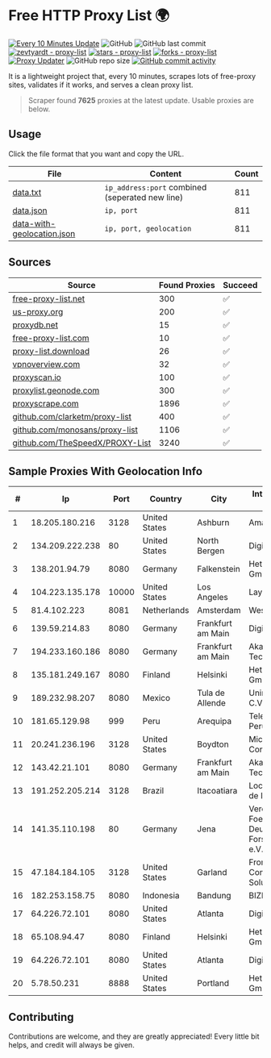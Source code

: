 
# Free HTTP Proxy List 🌍

[![Every 10 Minutes Update](https://github.com/mertguvencli/http-proxy-list/actions/workflows/main.yml/badge.svg?branch=main)](https://github.com/mertguvencli/http-proxy-list/actions/workflows/main.yml)
![GitHub](https://img.shields.io/github/license/mertguvencli/http-proxy-list)
![GitHub last commit](https://img.shields.io/github/last-commit/mertguvencli/http-proxy-list)
[![zevtyardt - proxy-list](https://img.shields.io/static/v1?label=zevtyardt&message=proxy-list&color=blue&logo=github)](https://github.com/zevtyardt/proxy-list "Go to GitHub repo")
[![stars - proxy-list](https://img.shields.io/github/stars/zevtyardt/proxy-list?style=social)](https://github.com/zevtyardt/proxy-list)
[![forks - proxy-list](https://img.shields.io/github/forks/zevtyardt/proxy-list?style=social)](https://github.com/zevtyardt/proxy-list)
[![Proxy Updater](https://github.com/zevtyardt/proxy-list/workflows/Proxy%20Updater/badge.svg)](https://github.com/zevtyardt/proxy-list/actions?query=workflow:"Proxy+Updater")
![GitHub repo size](https://img.shields.io/github/repo-size/zevtyardt/proxy-list)
[![GitHub commit activity](https://img.shields.io/github/commit-activity/m/zevtyardt/proxy-list?logo=commits)](https://github.com/zevtyardt/proxy-list/commits/main)

It is a lightweight project that, every 10 minutes, scrapes lots of free-proxy sites, validates if it works, and serves a clean proxy list.

> Scraper found **7625** proxies at the latest update. Usable proxies are below.

## Usage

Click the file format that you want and copy the URL.

|File|Content|Count|
|----|-------|-----|
|[data.txt](https://raw.githubusercontent.com/mertguvencli/http-proxy-list/main/proxy-list/data.txt)|`ip_address:port` combined (seperated new line)|811|
|[data.json](https://raw.githubusercontent.com/mertguvencli/http-proxy-list/main/proxy-list/data.json)|`ip, port`|811|
|[data-with-geolocation.json](https://raw.githubusercontent.com/mertguvencli/http-proxy-list/main/proxy-list/data-with-geolocation.json)|`ip, port, geolocation`|811|

## Sources

|Source|Found Proxies|Succeed|
|------|-------------|-------|
|[free-proxy-list.net](https://free-proxy-list.net)|300|✅|
|[us-proxy.org](https://www.us-proxy.org)|200|✅|
|[proxydb.net](http://proxydb.net)|15|✅|
|[free-proxy-list.com](https://free-proxy-list.com/?page=&port=&type%5B%5D=http&type%5B%5D=https&up_time=0&search=Search)|10|✅|
|[proxy-list.download](https://www.proxy-list.download/HTTP)|26|✅|
|[vpnoverview.com](https://vpnoverview.com/privacy/anonymous-browsing/free-proxy-servers)|32|✅|
|[proxyscan.io](https://www.proxyscan.io)|100|✅|
|[proxylist.geonode.com](https://proxylist.geonode.com/api/proxy-list?limit=300&page=1&sort_by=lastChecked&sort_type=desc&protocols=http,https)|300|✅|
|[proxyscrape.com](https://api.proxyscrape.com/v2/?request=displayproxies&protocol=http&timeout=10000&country=all&ssl=all&anonymity=all)|1896|✅|
|[github.com/clarketm/proxy-list](https://raw.githubusercontent.com/clarketm/proxy-list/master/proxy-list-raw.txt)|400|✅|
|[github.com/monosans/proxy-list](https://raw.githubusercontent.com/monosans/proxy-list/main/proxies/http.txt)|1106|✅|
|[github.com/TheSpeedX/PROXY-List](https://raw.githubusercontent.com/TheSpeedX/PROXY-List/master/http.txt)|3240|✅|


## Sample Proxies With Geolocation Info

|#|Ip|Port|Country|City|Internet Service Provider|
|-|--|----|-------|----|-------------------------|
|1|18.205.180.216|3128|United States|Ashburn|Amazon.com, Inc.|
|2|134.209.222.238|80|United States|North Bergen|DigitalOcean, LLC|
|3|138.201.94.79|8080|Germany|Falkenstein|Hetzner Online GmbH|
|4|104.223.135.178|10000|United States|Los Angeles|LayerHost|
|5|81.4.102.223|8081|Netherlands|Amsterdam|WeservIT|
|6|139.59.214.83|8080|Germany|Frankfurt am Main|DigitalOcean|
|7|194.233.160.186|8080|Germany|Frankfurt am Main|Akamai Technologies, Inc.|
|8|135.181.249.167|8080|Finland|Helsinki|Hetzner Online GmbH|
|9|189.232.98.207|8080|Mexico|Tula de Allende|Uninet S.A. de C.V.|
|10|181.65.129.98|999|Peru|Arequipa|Telefonica del Peru S.A.A.|
|11|20.241.236.196|3128|United States|Boydton|Microsoft Corporation|
|12|143.42.21.101|8080|Germany|Frankfurt am Main|Akamai Technologies, Inc.|
|13|191.252.205.214|3128|Brazil|Itacoatiara|Locaweb Serviços de Internet S/A|
|14|141.35.110.198|80|Germany|Jena|Verein zur Foerderung eines Deutschen Forschungsnetzes e.V.|
|15|47.184.184.105|3128|United States|Garland|Frontier Communications Solutions|
|16|182.253.158.75|8080|Indonesia|Bandung|BIZNET|
|17|64.226.72.101|8080|United States|Atlanta|DigitalOcean|
|18|65.108.94.47|8080|Finland|Helsinki|Hetzner Online GmbH|
|19|64.226.72.101|8080|United States|Atlanta|DigitalOcean|
|20|5.78.50.231|8888|United States|Portland|Hetzner Online GmbH|



## Contributing

Contributions are welcome, and they are greatly appreciated! Every
little bit helps, and credit will always be given.

